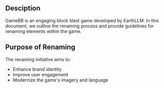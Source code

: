 ## Desciption
GameBB is an engaging block blast game developed by EarthLLM. In this document, we outline the renaming process and provide guidelines for renaming elements within the game.

## Purpose of Renaming

The renaming initiative aims to:
- Enhance brand identity
- Improve user engagement
- Modernize the game's imagery and language
